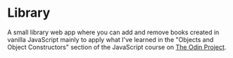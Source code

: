 # Library
A small library web app where you can add and remove books created in vanilla JavaScript mainly to apply what I've learned in the "Objects and Object Constructors" section of the JavaScript course on [The Odin Project](https://www.theodinproject.com).
